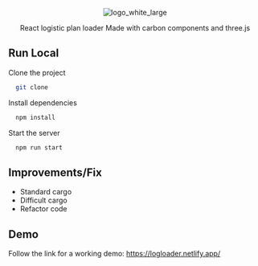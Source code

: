 <div align="center">
  
![logo_white_large](https://user-images.githubusercontent.com/37899490/148655196-66039d98-3b8d-4f25-acec-b9361668f986.png)
  
React logistic plan loader Made with carbon components and three.js<br>


</div>

## Run Local

Clone the project

```bash
  git clone
```

Install dependencies

```bash
  npm install
```

Start the server

```bash
  npm run start
```

## Improvements/Fix
  - Standard cargo<br>
  - Difficult cargo<br>
  - Refactor code<br>

## Demo

Follow the link for a working demo: https://logloader.netlify.app/



